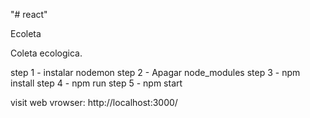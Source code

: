 "# react" 

Ecoleta

Coleta ecologica.

step 1 - instalar nodemon
step 2 - Apagar node_modules
step 3 - npm install
step 4 - npm run 
step 5 - npm start

visit web vrowser:
http://localhost:3000/
